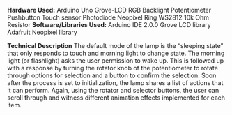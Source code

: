 **Hardware Used:**
Arduino Uno
Grove-LCD RGB Backlight
Potentiometer
Pushbutton
Touch sensor
Photodiode
Neopixel Ring WS2812
10k Ohm Resistor
**Software/Libraries Used:**
Arduino IDE 2.0.0
Grove LCD library
Adafruit Neopixel library

**Technical Description**
The default mode of the lamp is the “sleeping state” that only responds to touch and morning light to change state. The morning light (or flashlight) asks the user permission to wake up. This is followed up with a response by turning the rotator knob of the potentiometer to rotate through options for selection and a button to confirm the selection. Soon after the process is set to initialization, the lamp shares a list of actions that it can perform. Again, using the rotator and selector buttons, the user can scroll through and witness different animation effects implemented for each item.
